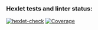 ### Hexlet tests and linter status:
[![hexlet-check](https://github.com/evdokimoww/typescript-project-81/actions/workflows/hexlet-check.yml/badge.svg?branch=main)](https://github.com/evdokimoww/typescript-project-81/actions/workflows/hexlet-check.yml)
[![Coverage](https://sonarcloud.io/api/project_badges/measure?project=evdokimoww_typescript-project-81&metric=coverage)](https://sonarcloud.io/summary/new_code?id=evdokimoww_typescript-project-81)
